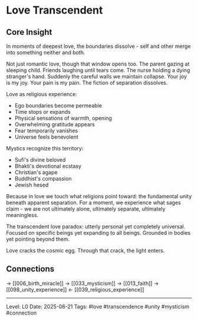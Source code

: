# Love Transcendent

## Core Insight
In moments of deepest love, the boundaries dissolve - self and other merge into something neither and both.

Not just romantic love, though that window opens too. The parent gazing at sleeping child. Friends laughing until tears come. The nurse holding a dying stranger's hand. Suddenly the careful walls we maintain collapse. Your joy is my joy. Your pain is my pain. The fiction of separation dissolves.

Love as religious experience:
- Ego boundaries become permeable
- Time stops or expands
- Physical sensations of warmth, opening
- Overwhelming gratitude appears
- Fear temporarily vanishes
- Universe feels benevolent

Mystics recognize this territory:
- Sufi's divine beloved
- Bhakti's devotional ecstasy
- Christian's agape
- Buddhist's compassion
- Jewish hesed

Because in love we touch what religions point toward: the fundamental unity beneath apparent separation. For a moment, we experience what sages claim - we are not ultimately alone, ultimately separate, ultimately meaningless.

The transcendent love paradox: utterly personal yet completely universal. Focused on specific beings yet expanding to all beings. Grounded in bodies yet pointing beyond them.

Love cracks the cosmic egg. Through that crack, the light enters.

## Connections
→ [[006_birth_miracle]]
→ [[033_mysticism]]
→ [[013_faith]]
→ [[098_unity_experience]]
← [[039_religious_experience]]

---
Level: L0
Date: 2025-06-21
Tags: #love #transcendence #unity #mysticism #connection